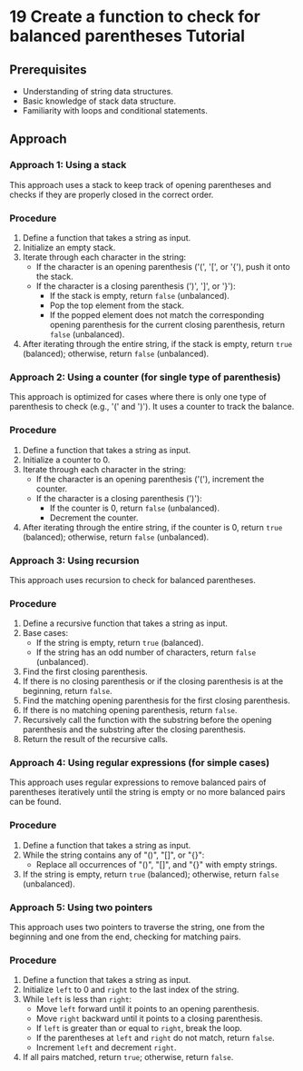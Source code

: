 # 19 Create a function to check for balanced parentheses Tutorial

## Prerequisites

*   Understanding of string data structures.
*   Basic knowledge of stack data structure.
*   Familiarity with loops and conditional statements.

## Approach

### Approach 1: Using a stack

This approach uses a stack to keep track of opening parentheses and checks if they are properly closed in the correct order.

### Procedure

1. Define a function that takes a string as input.
2. Initialize an empty stack.
3. Iterate through each character in the string:
    *   If the character is an opening parenthesis ('(', '[', or '{'), push it onto the stack.
    *   If the character is a closing parenthesis (')', ']', or '}'):
        *   If the stack is empty, return `false` (unbalanced).
        *   Pop the top element from the stack.
        *   If the popped element does not match the corresponding opening parenthesis for the current closing parenthesis, return `false` (unbalanced).
4. After iterating through the entire string, if the stack is empty, return `true` (balanced); otherwise, return `false` (unbalanced).

### Approach 2: Using a counter (for single type of parenthesis)

This approach is optimized for cases where there is only one type of parenthesis to check (e.g., '(' and ')'). It uses a counter to track the balance.

### Procedure

1. Define a function that takes a string as input.
2. Initialize a counter to 0.
3. Iterate through each character in the string:
    *   If the character is an opening parenthesis ('('), increment the counter.
    *   If the character is a closing parenthesis (')'):
        *   If the counter is 0, return `false` (unbalanced).
        *   Decrement the counter.
4. After iterating through the entire string, if the counter is 0, return `true` (balanced); otherwise, return `false` (unbalanced).

### Approach 3: Using recursion

This approach uses recursion to check for balanced parentheses.

### Procedure

1. Define a recursive function that takes a string as input.
2. Base cases:
    *   If the string is empty, return `true` (balanced).
    *   If the string has an odd number of characters, return `false` (unbalanced).
3. Find the first closing parenthesis.
4. If there is no closing parenthesis or if the closing parenthesis is at the beginning, return `false`.
5. Find the matching opening parenthesis for the first closing parenthesis.
6. If there is no matching opening parenthesis, return `false`.
7. Recursively call the function with the substring before the opening parenthesis and the substring after the closing parenthesis.
8. Return the result of the recursive calls.

### Approach 4: Using regular expressions (for simple cases)

This approach uses regular expressions to remove balanced pairs of parentheses iteratively until the string is empty or no more balanced pairs can be found.

### Procedure

1. Define a function that takes a string as input.
2. While the string contains any of "()", "[]", or "{}":
    *   Replace all occurrences of "()", "[]", and "{}" with empty strings.
3. If the string is empty, return `true` (balanced); otherwise, return `false` (unbalanced).

### Approach 5: Using two pointers

This approach uses two pointers to traverse the string, one from the beginning and one from the end, checking for matching pairs.

### Procedure

1. Define a function that takes a string as input.
2. Initialize `left` to 0 and `right` to the last index of the string.
3. While `left` is less than `right`:
    *   Move `left` forward until it points to an opening parenthesis.
    *   Move `right` backward until it points to a closing parenthesis.
    *   If `left` is greater than or equal to `right`, break the loop.
    *   If the parentheses at `left` and `right` do not match, return `false`.
    *   Increment `left` and decrement `right`.
4. If all pairs matched, return `true`; otherwise, return `false`.
